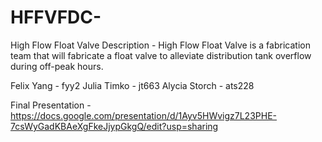 # HFFVFDC-
High Flow Float Valve
Description - High Flow Float Valve is a fabrication team that will fabricate a float valve to alleviate distribution tank overflow during off-peak hours.

Felix Yang - fyy2
Julia Timko - jt663
Alycia Storch - ats228

Final Presentation - https://docs.google.com/presentation/d/1Ayv5HWvigz7L23PHE-7csWyGadKBAeXgFkeJjypGkgQ/edit?usp=sharing
